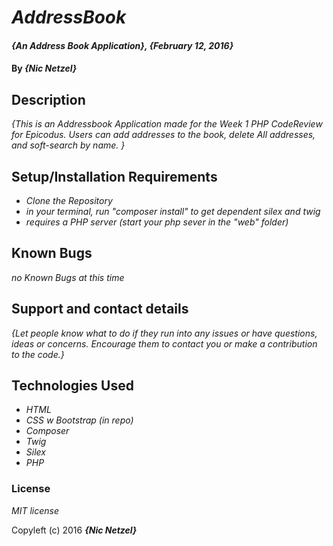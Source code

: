 # _AddressBook_

#### _{An Address Book Application}, {February 12, 2016}_

#### By _**{Nic Netzel}**_

## Description

_{This is an Addressbook Application made for the Week 1 PHP CodeReview for Epicodus.  Users can add addresses to the book, delete All addresses, and soft-search by name. }_

## Setup/Installation Requirements

* _Clone the Repository_
* _in your terminal, run  "composer install"   to get dependent silex and twig_
* _requires a PHP server (start your php sever in the "web" folder)_


## Known Bugs

_no Known Bugs at this time_

## Support and contact details

_{Let people know what to do if they run into any issues or have questions, ideas or concerns.  Encourage them to contact you or make a contribution to the code.}_

## Technologies Used

* _HTML_
* _CSS w Bootstrap (in repo)_
* _Composer_
* _Twig_
* _Silex_
* _PHP_

### License

*MIT license*

Copyleft (c) 2016 **_{Nic Netzel}_**
